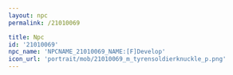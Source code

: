 ```yaml
---
layout: npc
permalink: /21010069

title: Npc
id: '21010069'
npc_name: 'NPCNAME_21010069_NAME:[F]Develop'
icon_url: 'portrait/mob/21010069_m_tyrensoldierknuckle_p.png'
---
```


